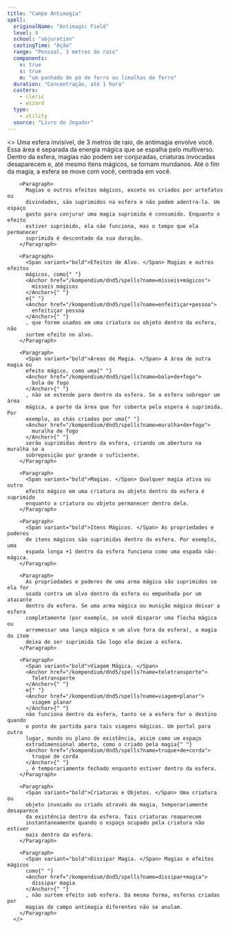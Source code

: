 ```yaml
---
title: "Campo Antimagia"
spell:
  originalName: "Antimagic Field"
  level: 8
  school: "abjuration"
  castingTime: "Ação"
  range: "Pessoal, 3 metros de raio"
  components:
    v: true
    s: true
    m: "um punhado de pó de ferro ou limalhas de ferro"
  duration: "Concentração, até 1 hora"
  casters:
    - cleric
    - wizard
  type:
    - utility
  source: "Livro do Jogador"
---
```


<>
<Paragraph>
Uma esfera invisível, de 3 metros de raio, de antimagia envolve você.
Essa área é separada da energia mágica que se espalha pelo multiverso.
Dentro da esfera, magias não podem ser conjuradas, criaturas invocadas
desaparecem e, até mesmo itens mágicos, se tornam mundanos. Até o fim
da magia, a esfera se move com você, centrada em você.
</Paragraph>

        <Paragraph>
          Magias e outros efeitos mágicos, exceto os criados por artefatos ou
          divindades, são suprimidos na esfera e não podem adentra-la. Um espaço
          gasto para conjurar uma magia suprimida é consumido. Enquanto o efeito
          estiver suprimido, ela não funciona, mas o tempo que ela permanecer
          suprimida é descontado da sua duração.
        </Paragraph>

        <Paragraph>
          <Span variant="bold">Efeitos de Alvo. </Span> Magias e outros efeitos
          mágicos, como{" "}
          <Anchor href="/kompendium/dnd5/spells?name=mísseis+mágicos">
            mísseis mágicos
          </Anchor>{" "}
          e{" "}
          <Anchor href="/kompendium/dnd5/spells?name=enfeitiçar+pessoa">
            enfeitiçar pessoa
          </Anchor>{" "}
          , que forem usados em uma criatura ou objeto dentro da esfera, não
          surtem efeito no alvo.
        </Paragraph>

        <Paragraph>
          <Span variant="bold">Áreas de Magia. </Span> A área de outra magia ou
          efeito mágico, como uma{" "}
          <Anchor href="/kompendium/dnd5/spells?name=bola+de+fogo">
            bola de fogo
          </Anchor>{" "}
          , não se estende para dentro da esfera. Se a esfera sobrepor um área
          mágica, a parte da área que for coberta pela espera é suprimida. Por
          exemplo, as chás criadas por uma{" "}
          <Anchor href="/kompendium/dnd5/spells?name=muralha+de+fogo">
            muralha de fogo
          </Anchor>{" "}
          serão suprimidas dentro da esfera, criando um abertura na muralha se a
          sobreposição por grande o suficiente.
        </Paragraph>

        <Paragraph>
          <Span variant="bold">Magias. </Span> Qualquer magia ativa ou outro
          efeito mágico em uma criatura ou objeto dentro da esfera é suprimido
          enquanto a criatura ou objeto permanecer dentro dela.
        </Paragraph>

        <Paragraph>
          <Span variant="bold">Itens Mágicos. </Span> As propriedades e poderes
          de itens mágicos são suprimidas dentro da esfera. Por exemplo, uma
          espada longa +1 dentro da esfera funciona como uma espada não-mágica.
        </Paragraph>

        <Paragraph>
          As propriedades e poderes de uma arma mágica são suprimidos se ela for
          usada contra um alvo dentro da esfera ou empunhada por um atacante
          dentro da esfera. Se uma arma mágica ou munição mágica deixar a esfera
          completamente (por exemplo, se você disparar uma flecha mágica ou
          arremessar uma lança mágica e um alvo fora da esfera), a magia do item
          deixa de ser suprimida tão logo ele deixe a esfera.
        </Paragraph>

        <Paragraph>
          <Span variant="bold">Viagem Mágica. </Span>
          <Anchor href="/kompendium/dnd5/spells?name=teletransporte">
            Teletransporte
          </Anchor>{" "}
          e{" "}
          <Anchor href="/kompendium/dnd5/spells?name=viagem+planar">
            viagem planar
          </Anchor>{" "}
          não funciona dentro da esfera, tanto se a esfera for o destino quando
          o ponto de partida para tais viagens mágicas. Um portal para outro
          lugar, mundo ou plano de existência, assim como um espaço
          extradimensional aberto, como o criado pela magia{" "}
          <Anchor href="/kompendium/dnd5/spells?name=truque+de+corda">
            truque de corda
          </Anchor>{" "}
          , é temporariamente fechado enquanto estiver dentro da esfera.
        </Paragraph>

        <Paragraph>
          <Span variant="bold">Criaturas e Objetos. </Span> Uma criatura ou
          objeto invocado ou criado através de magia, temporariamente desaparece
          da existência dentro da esfera. Tais criaturas reaparecem
          instantaneamente quando o espaço ocupado pela criatura não estiver
          mais dentro da esfera.
        </Paragraph>

        <Paragraph>
          <Span variant="bold">Dissipar Magia. </Span> Magias e efeitos mágicos
          como{" "}
          <Anchor href="/kompendium/dnd5/spells?name=dissipar+magia">
            dissipar magia
          </Anchor>{" "}
          , não surtem efeito sob esfera. Da mesma forma, esferas criadas por
          magias de campo antimagia diferentes não se anulam.
        </Paragraph>
      </>
